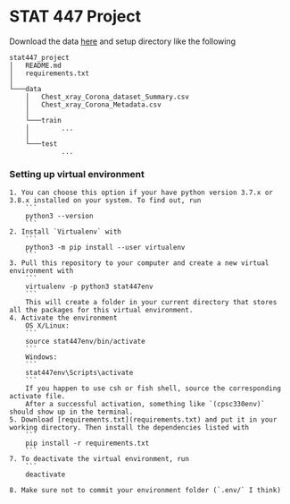 # STAT 447 Project
 
Download the data [here](https://www.kaggle.com/praveengovi/coronahack-chest-xraydataset?select=Chest_xray_Corona_dataset_Summary.csv) and setup directory like the following
```
stat447_project
│   README.md
│   requirements.txt    
│
└───data
    │   Chest_xray_Corona_dataset_Summary.csv
    │   Chest_xray_Corona_Metadata.csv
    │
    └───train
    │        ...
    │
    └───test
             ...
```

 
### Setting up virtual environment
	1. You can choose this option if your have python version 3.7.x or 3.8.x installed on your system. To find out, run
		```
		python3 --version
		```
	2. Install `Virtualenv` with
		```
		python3 -m pip install --user virtualenv
		```
	3. Pull this repository to your computer and create a new virtual environment with
		```
		virtualenv -p python3 stat447env
		```
		This will create a folder in your current directory that stores all the packages for this virtual environment.
	4. Activate the environment
		OS X/Linux:
		```
		source stat447env/bin/activate
		```
		Windows:
		```
		stat447env\Scripts\activate
		```
		If you happen to use csh or fish shell, source the corresponding activate file. 
		After a successful activation, something like `(cpsc330env)` should show up in the terminal.
	5. Download [requirements.txt](requirements.txt) and put it in your working directory. Then install the dependencies listed with
		```
		pip install -r requirements.txt
		```
	7. To deactivate the virtual environment, run
		```
		deactivate
  ```
 8. Make sure not to commit your environment folder (`.env/` I think)

